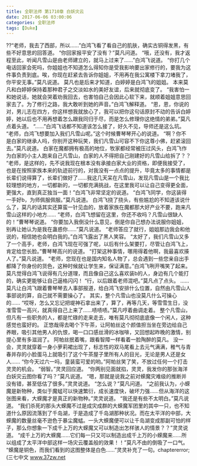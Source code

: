 ```yaml
---
title: 全职法师 第1710章 白妖灾云
date: 2017-06-06 03:00:06
categories: 全职法师
tags: [Duke]
---
```


??“老师，我去了西部，所以……”白鸿飞看了看自己的肌肤，确实古铜得发黑，有些不好意思的回答道。
“你回家报平安了没有？”莫凡问道。
“哦，还没有，我才返程至此，听闻凡雪山是由老师建立的，就马上过来了……”白鸿飞说道。
“你打几个电话回家会死吗，你姐姐也不知道怎么得知你是受我影响要出家修行的，要我为这件事负责到底。唉，你现在赶紧去告诉你姐姐，不用再在我公寓楼下拿刀堵我了，你平安无事。”莫凡说道。
莫凡也是后来才知道，白婷婷是白鸿飞的姐姐。
本来莫凡和白婷婷保持着那种君子之交淡如水的美好友谊，后来就彻底变了。
“我害怕一和她说话，她就会哭着劝我回去，也害怕自己会因此心软下来，就顺着姐姐意思回家去了。为了修行之路，我大敢听到她的声音。”白鸿飞解释道。
“恩，恩，你说的对，男儿志在四方，你这样想我就放心了，我可以把你这句话原封不动的告诉白婷婷，她以后也不用再想着怎么跟我同归于尽，而是怎么修理你这绝情的弟弟。”莫凡点着头道。
“……”白鸿飞话都不知道该怎么接了，好久不见，导师还是这么坑。
“老师，白鸿飞想要加入我们凡雪山呢。”这个时候曹琴琴开心的说道。
“啊？你不是白家的继承人吗，你别开这种玩笑，我们凡雪山可容不下你这尊小佛，赶紧滚回去。”莫凡说道。
白家在魔都拥有极高的地位，牧家都经常被压过风头，白鸿飞作为白家的小主人跑来自己凡雪山，白家的人不得把自己刚建好的凡雪山给拆了？？
“老师，是这样的，先不说我现在根本没有承接白家大业的资格，即便我接受了，也是在按照家族本来的轨迹前行的，对我没有一点点的提升，毕竟太多的事情都是长辈们说得算了，长辈们做好了……我这几天呆在凡雪山，发现凡雪山是一个我比较理想的地方，一切都新的，一切都充满挑战，在这里我可以让自己变得更全面，更强大，直到真正独当一面！”白鸿飞非常坚定的说道。
“白鸿飞同学，你这装得一手好b，为师佩服佩服。”莫凡说道。
白鸿飞挠了挠头，有些尴尬的不知道该说什么了，莫凡的话其实还算蛮一针见血的，放着家族在魔都那大好产业不要，跑来凡雪山这样的小地方……
“老师，白鸿飞想留在这里，你还不收吗？凡雪山很缺人的！”曹琴琴说道。
“你要加入我倒没什么意见，倒是你自己想办法说服你姐姐，别再让她认为是我在蛊惑你……”莫凡说道。
“老师答应了就行，姐姐那边我会和他说的，相信她也会明白我的。”白鸿飞露出了黑人笑容。
“太好了，我们凡雪山又多了一个高手，老师，白鸿飞现在可强了呢，以后有什么架要打，尽管让白鸿飞上，肯定给您长脸。”曹琴琴高兴的说道。
“打架这种事情，哪用得着他啊，我最喜欢揍人了。”莫凡说道。
“老师，您现在也是国内知名人物了，总会遇到一些您亲自出手都降了你身份的货色，这种时候就让学生来，保证满意。”白鸿飞咧开嘴笑了起来。
莫凡觉得白鸿飞说得有几分道理，而且像自己这么喜欢装b的人，身边有几个能打的，确实更能够让自己逼格闪闪！
“行，以后跟着老师混吧。”莫凡点了点头。
……
莫凡让白鸿飞跟着曹琴琴去人事部报道，给白鸿飞安排什么位置，自然由凡雪山人事部说的算，自己就不需要操心了。
其实，整个凡雪山也没莫凡什么可操心的……
“哎呀，怎么又忘记把堤神石拿出来了，算了，再等几天，等雪雪生日，没准雪雪一高兴，就真得自己上来了……啧啧啧。”莫凡哼着曲调走着。
整个凡雪山，但凡有一些职务的人，都是忙碌的走来走去，唯有莫凡彻彻底底像一个闲人，这种感觉也蛮好的。
正悠哉得去喝个下午茶，让阿帕丝这个颜值担当坐在旁边给自己养眼，吸引其他男人的仇恨，喝一口口感丝滑的冰咖啡，又回想起昨晚的激情，别提心里有多滋润了。
阿帕丝抿着嘴，跟看智障一样看着一脸陶醉的莫凡。
没一会，灵灵就穿着一身小萝莉裙出现了，标志性的双马尾看上去元气满满，稚气与青春并存的小脸蛋马上就吸引了这个午茶屋子里所有人的目光，无论是男人还是女人……
“你今天过六一吗，童装蛮可爱的哟。”阿帕丝笑了笑，不放过任何一个打击灵灵的机会。
“弱智。”灵灵回应道。
“你两别见面就掐，灵灵，我发你的那张海洋白妖灾云图你看了吗？”莫凡说道。
“嗯，那就是说我之前对蝾魔灾难级的推断并没有错，甚至低估了很多。”灵灵说道。
“怎么说？”莫凡问道。
“之前我认为，小蝾魔是新物种，类似于魔蜢可以快速繁衍，成长速度快，破坏力强……但从海洋的这张图来看，大蝾魔才是真正的新物种。”灵灵说道。
“我还是有些不太明白。”莫凡说道。
“我们杀死的那头大蝾魔不过是成灾成群的大蝾魔军团里的其中一只，也不知道什么原因流落到了千岛湖，于是造成了千岛湖那种状况。而在太平洋的中部，大蝾魔的数量丝毫不逊色于暴尘魔蜢。一头大蝾魔便可以让千岛湖变成那副可怕的样子，那么你想象一下成千上万的大蝾魔又可以制造出怎样骇人的情景？？”灵灵说道。
“成千上万的大蝾魔……它们每一只又可以制造出成千上万的小蝾魔来……所以组成了太平洋中部这样一场灾云覆盖般的效果！！”莫凡不由的倒吸了一口气。
“蝾魔是铜色，而我们看到的这图整体是白色……”灵灵补充了一句。chaptererror;
(三七中文 www.37zw.net